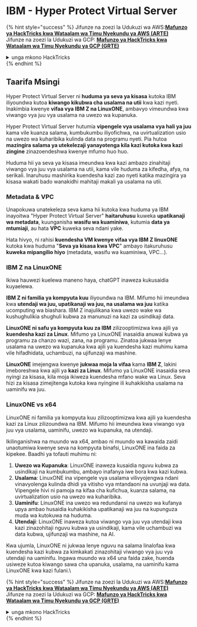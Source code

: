 # IBM - Hyper Protect Virtual Server

{% hint style="success" %}
Jifunze na zoezi la Udukuzi wa AWS:<img src="/.gitbook/assets/image.png" alt="" data-size="line">[**Mafunzo ya HackTricks kwa Wataalam wa Timu Nyekundu ya AWS (ARTE)**](https://training.hacktricks.xyz/courses/arte)<img src="/.gitbook/assets/image.png" alt="" data-size="line">\
Jifunze na zoezi la Udukuzi wa GCP: <img src="/.gitbook/assets/image (2).png" alt="" data-size="line">[**Mafunzo ya HackTricks kwa Wataalam wa Timu Nyekundu ya GCP (GRTE)**<img src="/.gitbook/assets/image (2).png" alt="" data-size="line">](https://training.hacktricks.xyz/courses/grte)

<details>

<summary>unga mkono HackTricks</summary>

* Angalia [**mpango wa michango**](https://github.com/sponsors/carlospolop)!
* **Jiunge na** 💬 [**kikundi cha Discord**](https://discord.gg/hRep4RUj7f) au kikundi cha [**telegram**](https://t.me/peass) au **tufuate** kwenye **Twitter** 🐦 [**@hacktricks\_live**](https://twitter.com/hacktricks\_live)**.**
* **Shiriki mbinu za udukuzi kwa kuwasilisha PRs kwa** [**HackTricks**](https://github.com/carlospolop/hacktricks) na [**HackTricks Cloud**](https://github.com/carlospolop/hacktricks-cloud) repos za github.

</details>
{% endhint %}

## Taarifa Msingi

Hyper Protect Virtual Server ni **huduma ya seva ya kisasa** kutoka IBM iliyoundwa kutoa **kiwango kikubwa cha usalama na utii** kwa kazi nyeti. Inakimbia kwenye **vifaa vya IBM Z na LinuxONE**, ambavyo vimeundwa kwa viwango vya juu vya usalama na uwezo wa kupanuka.

Hyper Protect Virtual Server hutumia **vipengele vya usalama vya hali ya juu** kama vile kuanza salama, kumbukumbu iliyofichwa, na uvirtualization usio na uwezo wa kuharibika kulinda data na programu nyeti. Pia hutoa **mazingira salama ya utekelezaji yanayotenga kila kazi kutoka kwa kazi zingine** zinazoendeshwa kwenye mfumo huo huo.

Huduma hii ya seva ya kisasa imeundwa kwa kazi ambazo zinahitaji viwango vya juu vya usalama na utii, kama vile huduma za kifedha, afya, na serikali. Inaruhusu mashirika kuendesha kazi zao nyeti katika mazingira ya kisasa wakati bado wanakidhi mahitaji makali ya usalama na utii.

### Metadata & VPC

Unapokuwa unatekeleza seva kama hii kutoka kwa huduma ya IBM inayoitwa "Hyper Protect Virtual Server" **haitaruhusu** kuweka **upatikanaji wa metadata**, kuunganisha **wasifu wa kuaminiwa**, kutumia **data ya mtumiaji**, au hata **VPC** kuweka seva ndani yake.

Hata hivyo, ni rahisi **kuendesha VM kwenye vifaa vya IBM Z linuxONE** kutoka kwa huduma "**Seva ya kisasa kwa VPC**" ambayo itakuruhusu **kuweka mipangilio hiyo** (metadata, wasifu wa kuaminiwa, VPC...).

### IBM Z na LinuxONE

Ikiwa hauwezi kuelewa maneno haya, chatGPT inaweza kukusaidia kuyaelewa.

**IBM Z ni familia ya kompyuta kuu** iliyoundwa na IBM. Mifumo hii imeundwa kwa **utendaji wa juu, upatikanaji wa juu, na usalama wa juu** katika ucomputing wa biashara. IBM Z inajulikana kwa uwezo wake wa kushughulikia shughuli kubwa za manunuzi na kazi za usindikaji data.

**LinuxONE ni safu ya kompyuta kuu za IBM** zilizooptimizwa kwa ajili ya **kuendesha kazi za Linux**. Mifumo ya LinuxONE inasaidia anuwai kubwa ya programu za chanzo wazi, zana, na programu. Zinatoa jukwaa lenye usalama na uwezo wa kupanuka kwa ajili ya kuendesha kazi muhimu kama vile hifadhidata, uchambuzi, na ujifunzaji wa mashine.

**LinuxONE** imejengwa kwenye **jukwaa moja la vifaa** kama **IBM Z**, lakini imeboreshwa kwa ajili ya **kazi za Linux**. Mifumo ya LinuxONE inasaidia seva nyingi za kisasa, kila moja ikiweza kuendesha mfano wake wa Linux. Seva hizi za kisasa zimejitenga kutoka kwa nyingine ili kuhakikisha usalama na uaminifu wa juu.

### LinuxONE vs x64

LinuxONE ni familia ya kompyuta kuu zilizooptimizwa kwa ajili ya kuendesha kazi za Linux zilizoundwa na IBM. Mifumo hii imeundwa kwa viwango vya juu vya usalama, uaminifu, uwezo wa kupanuka, na utendaji.

Ikilinganishwa na muundo wa x64, ambao ni muundo wa kawaida zaidi unaotumiwa kwenye seva na kompyuta binafsi, LinuxONE ina faida za kipekee. Baadhi ya tofauti muhimu ni:

1. **Uwezo wa Kupanuka**: LinuxONE inaweza kusaidia nguvu kubwa za usindikaji na kumbukumbu, ambayo inafanya iwe bora kwa kazi kubwa.
2. **Usalama**: LinuxONE ina vipengele vya usalama vilivyojengwa ndani vinavyolenga kulinda dhidi ya vitisho vya mtandaoni na uvunjaji wa data. Vipengele hivi ni pamoja na kifaa cha kufichua, kuanza salama, na uvirtualization usio na uwezo wa kuharibika.
3. **Uaminifu**: LinuxONE ina uwezo wa redundansi na uwezo wa kufanya upya ambao husaidia kuhakikisha upatikanaji wa juu na kupunguza muda wa kutokuwa na huduma.
4. **Utendaji**: LinuxONE inaweza kutoa viwango vya juu vya utendaji kwa kazi zinazohitaji nguvu kubwa ya usindikaji, kama vile uchambuzi wa data kubwa, ujifunzaji wa mashine, na AI.

Kwa ujumla, LinuxONE ni jukwaa lenye nguvu na salama linalofaa kwa kuendesha kazi kubwa za kimkakati zinazohitaji viwango vya juu vya utendaji na uaminifu. Ingawa muundo wa x64 una faida zake, huenda usiweze kutoa kiwango sawa cha upanuka, usalama, na uaminifu kama LinuxONE kwa kazi fulani.\

{% hint style="success" %}
Jifunze na zoezi la Udukuzi wa AWS:<img src="/.gitbook/assets/image.png" alt="" data-size="line">[**Mafunzo ya HackTricks kwa Wataalam wa Timu Nyekundu ya AWS (ARTE)**](https://training.hacktricks.xyz/courses/arte)<img src="/.gitbook/assets/image.png" alt="" data-size="line">\
Jifunze na zoezi la Udukuzi wa GCP: <img src="/.gitbook/assets/image (2).png" alt="" data-size="line">[**Mafunzo ya HackTricks kwa Wataalam wa Timu Nyekundu ya GCP (GRTE)**<img src="/.gitbook/assets/image (2).png" alt="" data-size="line">](https://training.hacktricks.xyz/courses/grte)

<details>

<summary>unga mkono HackTricks</summary>

* Angalia [**mpango wa michango**](https://github.com/sponsors/carlospolop)!
* **Jiunge na** 💬 [**kikundi cha Discord**](https://discord.gg/hRep4RUj7f) au kikundi cha [**telegram**](https://t.me/peass) au **tufuate** kwenye **Twitter** 🐦 [**@hacktricks\_live**](https://twitter.com/hacktricks\_live)**.**
* **Shiriki mbinu za udukuzi kwa kuwasilisha PRs kwa** [**HackTricks**](https://github.com/carlospolop/hacktricks) na [**HackTricks Cloud**](https://github.com/carlospolop/hacktricks-cloud) repos za github.

</details>
{% endhint %}
